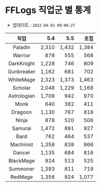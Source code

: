 # FFLogs 직업군 별 통계

- 업데이트 : `2022-04-01 00:06:27`

|직업|5.4|5.5|초힘|
|:-:|-:|-:|-:|
|Paladin|2,310|1,432|1,384|
|Warrior|878|555|568|
|DarkKnight|1,228|746|809|
|Gunbreaker|1,162|681|702|
|WhiteMage|2,323|1,373|1,463|
|Scholar|2,048|1,229|1,168|
|Astrologian|1,709|942|970|
|Monk|640|382|411|
|Dragoon|1,130|767|818|
|Ninja|878|520|506|
|Samurai|1,472|891|927|
|Bard|762|464|537|
|Machinist|1,358|838|866|
|Dancer|1,135|684|816|
|BlackMage|924|513|525|
|Summoner|1,393|811|719|
|RedMage|1,356|924|1,077|
